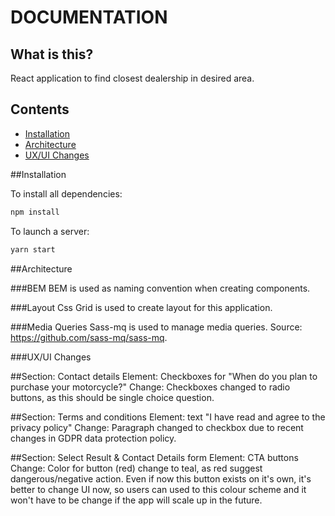 <h1>DOCUMENTATION</h1>

## What is this?
React application to find closest dealership in desired area.

## Contents
- [Installation](#installation)
- [Architecture](#architecture)
- [UX/UI Changes](#changes)



##Installation

To install all dependencies:
```bash
npm install
```

To launch a server:
```bash
yarn start
```

##Architecture

###BEM
BEM is used as naming convention when creating components.

###Layout
Css Grid is used to create layout for this application.

###Media Queries
Sass-mq is used to manage media queries. Source: <a href="https://github.com/sass-mq/sass-mq">https://github.com/sass-mq/sass-mq</a>.



###UX/UI Changes

##Section: Contact details
Element: Checkboxes for "When do you plan to purchase your motorcycle?"
Change:
Checkboxes changed to radio buttons, as this should be single choice question.


##Section: Terms and conditions
Element: text "I have read and agree to the privacy policy"
Change:
Paragraph changed to checkbox due to recent changes in GDPR data protection policy.


##Section: Select Result & Contact Details form
Element: CTA buttons
Change:
Color for button (red) change to teal, as red suggest dangerous/negative action. Even if now this button exists on it's own, it's better to change UI now, so users can used to this colour scheme and it won't have to be change if the app will scale up in the future.